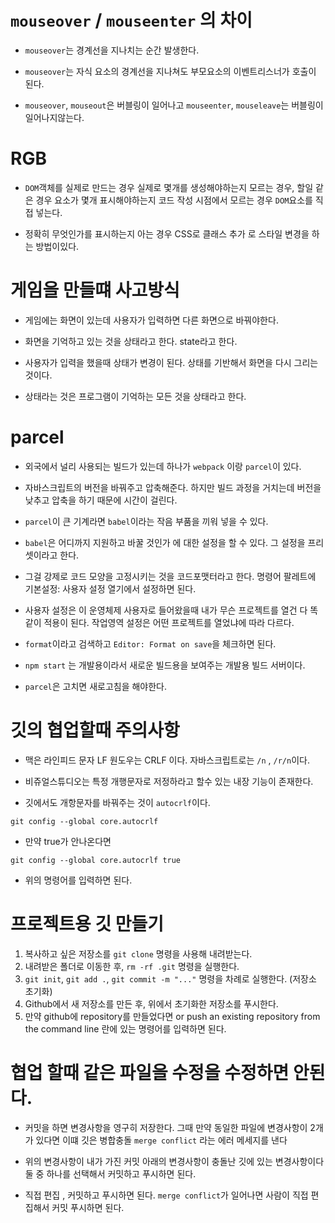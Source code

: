 # `mouseover` / `mouseenter` 의 차이

- `mouseover`는 경계선을 지나치는 순간 발생한다.

- `mouseover`는 자식 요소의 경계선을 지나쳐도 부모요소의 이벤트리스너가 호출이 된다.

- `mouseover`, `mouseout`은 버블링이 일어나고 `mouseenter`, `mouseleave`는 버블링이 일어나지않는다.

# RGB

- `DOM`객체를 실제로 만드는 경우 실제로 몇개를 생성해야하는지 모르는 경우, 할일 같은 경우 요소가 몇개 표시해야하는지 코드 작성 시점에서 모르는 경우 `DOM`요소를 직접 넣는다.

- 정확히 무엇인가를 표시하는지 아는 경우 CSS로 클래스 추가 로 스타일 변경을 하는 방법이있다.

# 게임을 만들떄 사고방식

- 게임에는 화면이 있는데 사용자가 입력하면 다른 화면으로 바꿔야한다.

- 화면을 기억하고 있는 것을 상태라고 한다. state라고 한다.

- 사용자가 입력을 했을때 상태가 변경이 된다. 상태를 기반해서 화면을 다시 그리는 것이다.

- 상태라는 것은 프로그램이 기억하는 모든 것을 상태라고 한다. 

# parcel

- 외국에서 널리 사용되는 빌드가 있는데 하나가 `webpack` 이랑 `parcel`이 있다.

- 자바스크립트의 버전을 바꿔주고 압축해준다. 하지만 빌드 과정을 거치는데 버전을 낮추고 압축을 하기 때문에 시간이 걸린다.

- `parcel`이 큰 기계라면 `babel`이라는 작음 부품을 끼워 넣을 수 있다.

- `babel`은 어디까지 지원하고 바꿀 것인가 에 대한 설정을 할 수 있다. 그 설정을 프리셋이라고 한다.

- 그걸 강제로 코드 모양을 고정시키는 것을 코드포맷터라고 한다. 명령어 팔레트에 기본설정: 사용자 설정 열기에서 설정하면 된다.

- 사용자 설정은 이 운영체제 사용자로 들어왔을때 내가 무슨 프로젝트를 열건 다 똑같이 적용이 된다. 작업영역 설정은 어떤 프로젝트를 열었냐에 따라 다르다.

- `format`이라고 검색하고 `Editor: Format on save`을 체크하면 된다.

- `npm start` 는 개발용이라서 새로운 빌드용을 보여주는 개발용 빌드 서버이다.

- `parcel`은 고치면 새로고침을 해야한다.

# 깃의 협업할때 주의사항

- 맥은 라인피드 문자 LF 원도우는 CRLF 이다. 자바스크립트로는 `/n` , `/r/n`이다.

- 비쥬얼스튜디오는 특정 개행문자로 저정하라고 할수 있는 내장 기능이 존재한다.  

- 깃에서도 개항문자를 바꿔주는 것이 `autocrlf`이다.

```
git config --global core.autocrlf 
```

- 만약 true가 안나온다면 

```
git config --global core.autocrlf true
```

- 위의 명령어를 입력하면 된다.

# 프로젝트용 깃 만들기

1. 복사하고 싶은 저장소를 `git clone` 명령을 사용해 내려받는다.
1. 내려받은 폴더로 이동한 후, `rm -rf .git` 명령을 실행한다.
1. `git init`, `git add .`, `git commit -m "..."` 명령을 차례로 실행한다. (저장소 초기화)
1. Github에서 새 저장소를 만든 후, 위에서 초기화한 저장소를 푸시한다.
1. 만약 github에 repository를 만들었다면 or push an existing repository from the command line 란에 있는 명령어를 입력하면 된다.

# 협업 할때 같은 파일을 수정을 수정하면 안된다.

- 커밋을 하면 변경사항을 영구히 저장한다. 그때 만약 동일한 파일에 변경사항이 2개가 있다면 이떄 깃은 병합충돌 `merge conflict` 라는 에러 메세지를 낸다

- 위의 변경사항이 내가 가진 커밋 아래의 변경사항이 충돌난 깃에 있는 변경사항이다 둘 중 하나를 선택해서 커밋하고 푸시하면 된다.

- 직접 편집 , 커밋하고 푸시하면 된다. `merge conflict`가 일어나면 사람이 직접 편집해서 커밋 푸시하면 된다.

